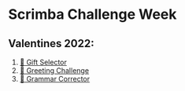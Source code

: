 # Scrimba Challenge Week

## Valentines 2022:

1. [💞 Gift Selector](https://scrimba.com/scrim/co4394fd8a189270a838e4779)
2. [💞 Greeting Challenge](https://scrimba.com/scrim/codb1428e910d42fcc6c84523)
3. [💞 Grammar Corrector](https://scrimba.com/scrim/codc9415f9216806cb777694e)
